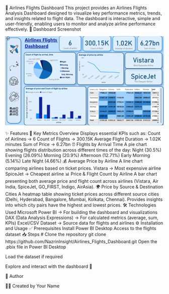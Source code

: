 🛫 Airlines Flights Dashboard
This project provides an Airlines Flights Analysis Dashboard designed to visualize key performance metrics, trends, and insights related to flight data.
The dashboard is interactive, simple and user-friendly, enabling users to monitor and analyze airline performance effectively.
📸 Dashboard Screenshot
<p align="center">
  <img src="dashboard.png" width="800">
</p>
✨ Features
🔑 Key Metrics Overview
Displays essential KPIs such as:
Count of Airlines → 6
Count of Flights → 300.15K
Average Flight Duration → 1.02K minutes
Sum of Price → 6.27bn
⏰ Flights by Arrival Time
A pie chart showing flights distribution across different times of the day:
Night (30.5%)
Evening (26.09%)
Morning (20.9%)
Afternoon (12.71%)
Early Morning (5.14%)
Late Night (4.66%)
💰 Average Price by Airline
A line chart comparing airlines based on ticket prices.
Vistara → Most expensive airline
SpiceJet → Cheapest airline
📊 Price & Flight Count by Airline
A bar chart presenting both average price and flight count across airlines (Vistara, Air India, SpiceJet, GO_FIRST, Indigo, AirAsia).
🌍 Price by Source & Destination Cities
A heatmap table showing ticket prices across different source cities (Delhi, Hyderabad, Bangalore, Mumbai, Kolkata, Chennai).
Provides insights into which city pairs have the highest and lowest prices.
🛠 Technologies Used
Microsoft Power BI → For building the dashboard and visualizations
DAX (Data Analysis Expressions) → For calculated metrics (average, sum, KPIs)
Excel/CSV Dataset → Source data for flights and airlines
⚙️ Installation and Usage
✅ Prerequisites
Install Power BI Desktop
Access to the flights dataset
📥 Steps
# Clone the repository
git clone https://github.com/NazrinInsight/Airlines_Flights_Dashboard.git
Open the .pbix file in Power BI Desktop

Load the dataset if required

Explore and interact with the dashboard 🚀

📌 Author

👩‍💻 Created by Your Name
